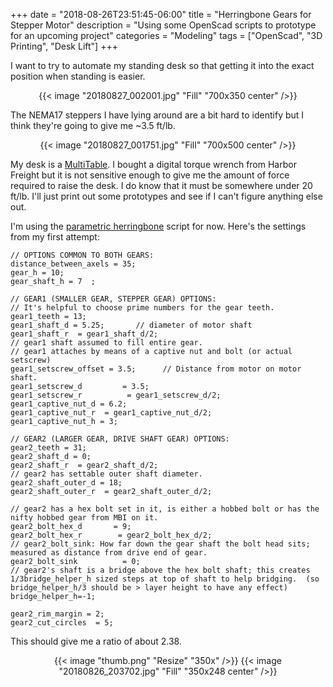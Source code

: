 +++
date = "2018-08-26T23:51:45-06:00"
title = "Herringbone Gears for Stepper Motor"
description = "Using some OpenScad scripts to prototype for an upcoming project"
categories = "Modeling"
tags = ["OpenScad", "3D Printing", "Desk Lift"]
+++

I want to try to automate my standing desk so that getting it into the exact position when standing is easier.

<center>
  {{< image "20180827_002001.jpg" "Fill" "700x350 center" />}}
</center>

The NEMA17 steppers I have lying around are a bit hard to identify but I think they're going to give me ~3.5 ft/lb.


<center>
  {{< image "20180827_001751.jpg" "Fill" "700x500 center" />}}
</center>

My desk is a [MultiTable](https://www.multitable.com/product/multitable-manual-mod-table/). I bought a digital torque wrench from Harbor Freight but it is not sensitive enough to give me the amount of force required to raise the desk. I do know that it must be somewhere under 20 ft/lb. I'll just print out some prototypes and see if I can't figure anything else out.

I'm using the [parametric herringbone](https://www.thingiverse.com/thing:6544/files) script for now. Here's the settings from my first attempt:

```
// OPTIONS COMMON TO BOTH GEARS:
distance_between_axels = 35;
gear_h = 10;
gear_shaft_h = 7  ;

// GEAR1 (SMALLER GEAR, STEPPER GEAR) OPTIONS:
// It's helpful to choose prime numbers for the gear teeth.
gear1_teeth = 13;
gear1_shaft_d = 5.25;       // diameter of motor shaft
gear1_shaft_r  = gear1_shaft_d/2;
// gear1 shaft assumed to fill entire gear.
// gear1 attaches by means of a captive nut and bolt (or actual setscrew)
gear1_setscrew_offset = 3.5;      // Distance from motor on motor shaft.
gear1_setscrew_d         = 3.5;
gear1_setscrew_r          = gear1_setscrew_d/2;
gear1_captive_nut_d = 6.2;
gear1_captive_nut_r  = gear1_captive_nut_d/2;
gear1_captive_nut_h = 3;

// GEAR2 (LARGER GEAR, DRIVE SHAFT GEAR) OPTIONS:
gear2_teeth = 31;
gear2_shaft_d = 0;
gear2_shaft_r  = gear2_shaft_d/2;
// gear2 has settable outer shaft diameter.
gear2_shaft_outer_d = 18;
gear2_shaft_outer_r  = gear2_shaft_outer_d/2;

// gear2 has a hex bolt set in it, is either a hobbed bolt or has the nifty hobbed gear from MBI on it.
gear2_bolt_hex_d       = 9;
gear2_bolt_hex_r        = gear2_bolt_hex_d/2;
// gear2_bolt_sink: How far down the gear shaft the bolt head sits; measured as distance from drive end of gear.
gear2_bolt_sink          = 0;
// gear2's shaft is a bridge above the hex bolt shaft; this creates 1/3bridge_helper_h sized steps at top of shaft to help bridging.  (so bridge_helper_h/3 should be > layer height to have any effect)
bridge_helper_h=-1;

gear2_rim_margin = 2;
gear2_cut_circles  = 5;
```

This should give me a ratio of about 2.38.

<center>
  {{< image "thumb.png" "Resize" "350x" />}}
  {{< image "20180826_203702.jpg" "Fill" "350x248 center" />}}
</center>
